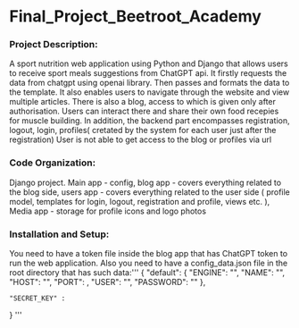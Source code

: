 # Final_Project_Beetroot_Academy

### Project Description:
A sport nutrition web application using Python and Django that allows users to receive sport meals suggestions from ChatGPT api. 
It firstly requests the data from chatgpt using openai library. Then passes and formats the data to the template.
It also enables users to navigate through the website and view multiple articles.
There is also a blog, access to which is given only after authorisation.
Users can interact there and share their own food recepies for muscle building.
In addition, the backend part encompasses registration, logout, login, profiles( cretated by the system for each user just after the registration)
User is not able to get access to the blog or profiles via url

### Code Organization:
Django project. Main app - config, blog app - covers everything related to the blog side, users app - covers everything related to the user side ( profile model,
templates for login, logout, registration and profile, views etc. ), Media app - storage for profile icons and logo photos

### Installation and Setup:
You need to have a token file inside the blog app that has ChatGPT token to run the web application. Also you need to have a config_data.json file in the root
directory that has such data:'''
{
    "default": {
        "ENGINE": "",
        "NAME": "",
        "HOST": "",
        "PORT": ,
        "USER": "",
        "PASSWORD": ""
    },

    "SECRET_KEY" :
    

}
'''


